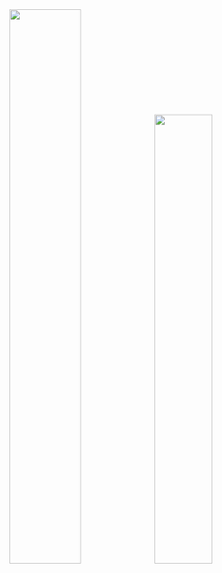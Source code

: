 <picture>
  <source
    srcset="https://github-readme-stats.vercel.app/api?username=owyn&show_icons=true&theme=github_dark_dimmed"
    media="(prefers-color-scheme: dark)"
  />
  <source
    srcset="https://github-readme-stats.vercel.app/api?username=owyn&show_icons=true&theme=catppuccin_latte"
    media="(prefers-color-scheme: light), (prefers-color-scheme: no-preference)"
  />
  <img width="50%" src="https://github-readme-stats.vercel.app/api?username=owyn&show_icons=true&theme=catppuccin_latte" />
</picture><picture>
  <source
    srcset="https://github-readme-stats.vercel.app/api/top-langs/?username=owyn&layout=compact&theme=github_dark_dimmed"
    media="(prefers-color-scheme: dark)"
  />
  <source
    srcset="https://github-readme-stats.vercel.app/api/top-langs/?username=owyn&layout=compact&theme=catppuccin_latte"
    media="(prefers-color-scheme: light), (prefers-color-scheme: no-preference)"
  />
  <img width="45%" src="https://github-readme-stats.vercel.app/api/top-langs/?username=owyn&layout=compact&theme=catppuccin_latte" />
</picture>

<!--
**Owyn/Owyn** is a ✨ _special_ ✨ repository because its `README.md` (this file) appears on your GitHub profile.

Here are some ideas to get you started:

- 🔭 I’m currently working on ...
- 🌱 I’m currently learning ...
- 👯 I’m looking to collaborate on ...
- 🤔 I’m looking for help with ...
- 💬 Ask me about ...
- 📫 How to reach me: ...
- 😄 Pronouns: ...
- ⚡ Fun fact: ...
-->
